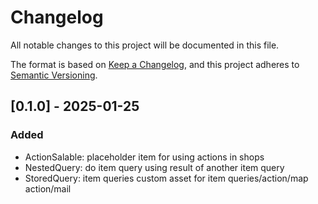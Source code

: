 # Changelog

All notable changes to this project will be documented in this file.

The format is based on [Keep a Changelog](https://keepachangelog.com/en/1.1.0/), and this project adheres to [Semantic Versioning](https://semver.org/spec/v2.0.0.html).

## [0.1.0] - 2025-01-25

### Added

- ActionSalable: placeholder item for using actions in shops
- NestedQuery: do item query using result of another item query
- StoredQuery: item queries custom asset for item queries/action/map action/mail
